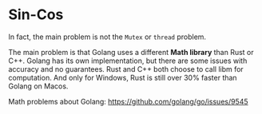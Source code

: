 # Sin-Cos

In fact, the main problem is not the  `Mutex` or `thread` problem.

The main problem is that Golang uses a different **Math library** than Rust or C++. Golang has its own implementation, but there are some issues with accuracy and no guarantees. Rust and C++ both choose to call libm for computation. And only for Windows, Rust is still over 30% faster than Golang on Macos.

Math problems about Golang: https://github.com/golang/go/issues/9545